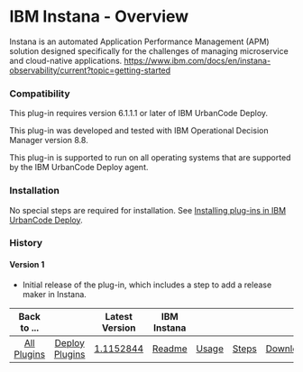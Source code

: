 
# IBM Instana - Overview

Instana is an automated Application Performance Management (APM) solution designed specifically for the challenges of managing microservice and cloud-native applications. https://www.ibm.com/docs/en/instana-observability/current?topic=getting-started


### Compatibility

This plug-in requires version 6.1.1.1 or later of IBM UrbanCode Deploy.

This plug-in was developed and tested with IBM Operational Decision Manager version 8.8.

This plug-in is supported to run on all operating systems that are supported by the IBM UrbanCode Deploy agent.

### Installation

No special steps are required for installation. See [Installing plug-ins in IBM UrbanCode Deploy](https://community.ibm.com/community/user/wasdevops/blogs/laurel-dickson-bull1/2022/06/13/install-plugins "Installing plug-ins in IBM UrbanCode Deploy").

### History


#### Version 1

* Initial release of the plug-in, which includes a step to add a release maker in Instana.

|Back to ...||Latest Version|IBM Instana  ||||
| :---: | :---: | :---: | :---: | :---: | :---: | :---: |
|[All Plugins](../../index.md)|[Deploy Plugins](../README.md)|[1.1152844](https://raw.githubusercontent.com/UrbanCode/IBM-UCD-PLUGINS/main/files/ibm-instana/ucd-Instana-1.1152844.zip)|[Readme](README.md)|[Usage](usage.md)|[Steps](steps.md)|[Downloads](downloads.md)|
